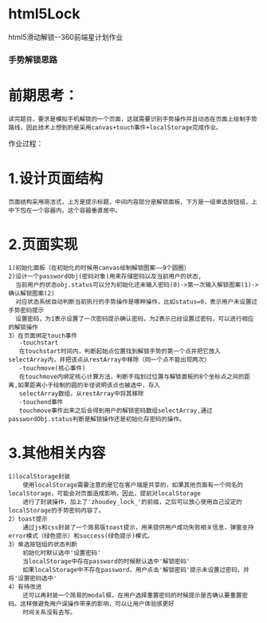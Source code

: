 # html5Lock
html5滑动解锁--360前端星计划作业

### 手势解锁思路
# 前期思考：
	读完题目，要求是模拟手机解锁的一个页面，这就需要识别手势操作并且动态在页面上绘制手势路线，因此技术上想到的是采用canvas+touch事件+localStorage完成作业。
作业过程：
# 1.设计页面结构
	页面结构采用简洁式，上方是提示标题，中间内容部分是解锁面板，下方是一组单选按钮组，上中下包在一个容器内，这个容器垂直居中。
# 2.页面实现
	1)初始化面板（在初始化的时候用canvas绘制解锁图案——9个圆圈）
	2)设计一个passwordObj(密码对象)用来存储密码以及当前用户的状态,
	  当前用户的状态obj.status可以分为初始化还未输入密码(0)->第一次输入解锁图案(1)->确认解锁图案(2)
	  对应状态系统自动判断当前执行的手势操作是哪种操作，比如status=0，表示用户未设置过手势密码提示
	  设置密码，为1表示设置了一次密码提示确认密码，为2表示已经设置过密码，可以进行相应的解锁操作
	3）在页面绑定touch事件
	   -touchstart
	   在touchstart时间内，判断起始点位置找到解锁手势的第一个点并把它放入selectArray内，并把该点从restArray中移除（同一个点不能出现两次）
	   -touchmove(核心事件)
	   在touchmove内绑定核心计算方法，判断手指划过位置与解锁面板的8个坐标点之间的距离,如果距离小于绘制的圆的半径说明该点也被选中，存入
	   selectArray数组，从restArray中将其移除
	   -touchend事件
	   touchmove事件出来之后会得到用户的解锁密码数组selectArray,通过passwordObj.status判断是解锁操作还是初始化存密码的操作。
# 3.其他相关内容
	1)localStorage封装
		使用localStorage需要注意的是它在客户端是共享的，如果其他页面有一个同名的localStorage，可能会对页面造成影响，因此，提前对localStorage
		进行了封装操作，加上了'zhoudey_lock_'的前缀，之后可以放心使用自己设定的localStorage的手势密码内容了。
	2）toast提示
		通过js和css封装了一个简易版toast提示，用来提供用户成功失败相关信息，弹窗支持error模式（绿色提示）和success(绿色提示)模式。
	3）单选按钮组的状态判断
		初始化时默认选中'设置密码'
		当localStorage中存在password的时候默认选中'解锁密码'
		如果localStorage中不存在password，用户点击'解锁密码'提示未设置过密码，并将'设置密码选中'
	4）有待改进
		还可以再封装一个简易的modal框，在用户选择重置密码的时候提示是否确认要重置密码。这样做避免用户误操作带来的影响，可以让用户体验感更好
		时间关系没有去写。
